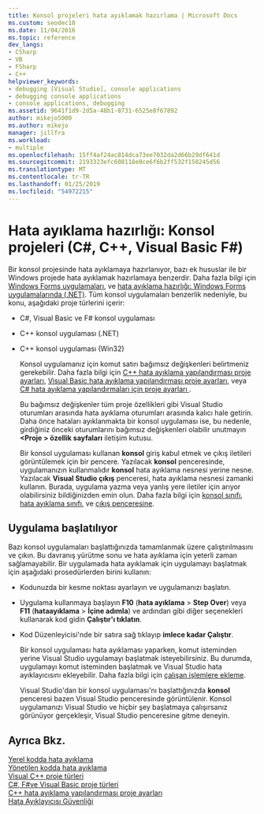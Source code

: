 ```yaml
---
title: Konsol projeleri hata ayıklamak hazırlama | Microsoft Docs
ms.custom: seodec18
ms.date: 11/04/2016
ms.topic: reference
dev_langs:
- CSharp
- VB
- FSharp
- C++
helpviewer_keywords:
- debugging [Visual Studio], console applications
- debugging console applications
- console applications, debugging
ms.assetid: 9641f1d9-2d5a-48b1-8731-6525e8f67892
author: mikejo5000
ms.author: mikejo
manager: jillfra
ms.workload:
- multiple
ms.openlocfilehash: 15ff4af24ac814dca73ee7032da2d66b29df641d
ms.sourcegitcommit: 2193323efc608118e0ce6f6b2ff532f158245d56
ms.translationtype: MT
ms.contentlocale: tr-TR
ms.lasthandoff: 01/25/2019
ms.locfileid: "54972215"
---
```

# <a name="debugging-preparation-console-projects-c-c-visual-basic-f"></a>Hata ayıklama hazırlığı: Konsol projeleri (C#, C++, Visual Basic F#)

Bir konsol projesinde hata ayıklamaya hazırlanıyor, bazı ek hususlar ile bir Windows projede hata ayıklamak hazırlamaya benzerdir. Daha fazla bilgi için [Windows Forms uygulamaları](../debugger/debugging-preparation-windows-forms-applications.md), ve [hata ayıklama hazırlığı: Windows Forms uygulamalarında (.NET)](https://docs.microsoft.com/previous-versions/visualstudio/visual-studio-2010/sez9z95a(v=vs.100)). Tüm konsol uygulamaları benzerlik nedeniyle, bu konu, aşağıdaki proje türlerini içerir:  
  
- C#, Visual Basic ve F# konsol uygulaması  
  
- C++ konsol uygulaması (.NET)  
  
- C++ konsol uygulaması (Win32)  
  
  Konsol uygulamanız için komut satırı bağımsız değişkenleri belirtmeniz gerekebilir. Daha fazla bilgi için [C++ hata ayıklama yapılandırması proje ayarları](../debugger/project-settings-for-a-cpp-debug-configuration.md), [Visual Basic hata ayıklama yapılandırması proje ayarları](../debugger/project-settings-for-a-visual-basic-debug-configuration.md), veya [C# hata ayıklama yapılandırmaları için proje ayarları ](../debugger/project-settings-for-csharp-debug-configurations.md).  
  
  Bu bağımsız değişkenler tüm proje özellikleri gibi Visual Studio oturumları arasında hata ayıklama oturumları arasında kalıcı hale getirin. Daha önce hataları ayıklanmakta bir konsol uygulaması ise, bu nedenle, girdiğiniz önceki oturumlarını bağımsız değişkenleri olabilir unutmayın  **\<Proje > özellik sayfaları** iletişim kutusu.  
  
  Bir konsol uygulaması kullanan **konsol** giriş kabul etmek ve çıkış iletileri görüntülemek için bir pencere. Yazılacak **konsol** penceresinde, uygulamanızın kullanmalıdır **konsol** hata ayıklama nesnesi yerine nesne. Yazılacak **Visual Studio çıkış** penceresi, hata ayıklama nesnesi zamanki kullanın. Burada, uygulama yazma veya yanlış yere iletiler için arıyor olabilirsiniz bildiğinizden emin olun. Daha fazla bilgi için [konsol sınıfı](/dotnet/api/system.console), [hata ayıklama sınıfı](/dotnet/api/system.diagnostics.debug), ve [çıkış penceresine](../ide/reference/output-window.md).  
  
## <a name="starting-the-application"></a>Uygulama başlatılıyor  
 Bazı konsol uygulamaları başlattığınızda tamamlanmak üzere çalıştırılmasını ve çıkın. Bu davranış yürütme sonu ve hata ayıklama için yeterli zaman sağlamayabilir. Bir uygulamada hata ayıklamak için uygulamayı başlatmak için aşağıdaki prosedürlerden birini kullanın:  
  
- Kodunuzda bir kesme noktası ayarlayın ve uygulamanızı başlatın.
  
- Uygulama kullanmaya başlayın **F10** (**hata ayıklama** > **Step Over**) veya **F11** (**hataayıklama**  >  **İçine adımla**) ve ardından gibi diğer seçenekleri kullanarak kod gidin **Çalıştır'ı tıklatın**.
  
- Kod Düzenleyicisi'nde bir satıra sağ tıklayıp **imlece kadar Çalıştır**.  
  
  Bir konsol uygulaması hata ayıklaması yaparken, komut isteminden yerine Visual Studio uygulamayı başlatmak isteyebilirsiniz. Bu durumda, uygulamayı komut isteminden başlatmak ve Visual Studio hata ayıklayıcısını ekleyebilir. Daha fazla bilgi için [çalışan işlemlere ekleme](../debugger/attach-to-running-processes-with-the-visual-studio-debugger.md).  
  
  Visual Studio'dan bir konsol uygulaması'nı başlattığınızda **konsol** penceresi bazen Visual Studio penceresinde görüntülenir. Konsol uygulamanızı Visual Studio ve hiçbir şey başlatmaya çalışırsanız görünüyor gerçekleşir, Visual Studio penceresine gitme deneyin.  
  
## <a name="see-also"></a>Ayrıca Bkz.  
 [Yerel kodda hata ayıklama](../debugger/debugging-native-code.md)   
 [Yönetilen kodda hata ayıklama](../debugger/debugging-managed-code.md)   
 [Visual C++ proje türleri](../debugger/debugging-preparation-visual-cpp-project-types.md)   
 [C#, F#ve Visual Basic proje türleri](../debugger/debugging-preparation-csharp-f-hash-and-visual-basic-project-types.md)   
 [C++ hata ayıklama yapılandırması proje ayarları](../debugger/project-settings-for-a-cpp-debug-configuration.md)   
 [Hata Ayıklayıcısı Güvenliği](../debugger/debugger-security.md)